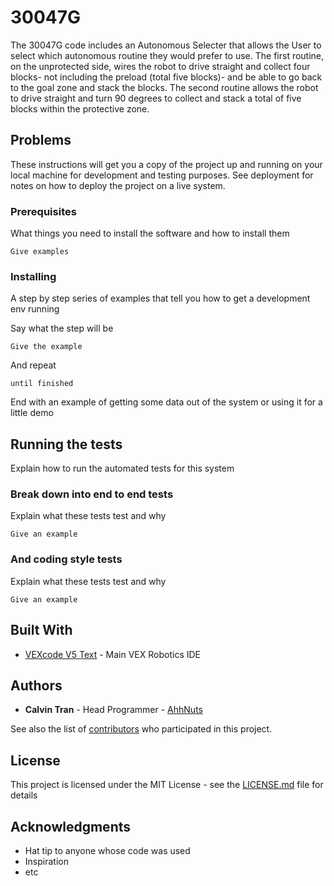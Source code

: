 # 30047G

The 30047G code includes an Autonomous Selecter that allows the User to select which autonomous routine they would prefer to use. The first routine, on the unprotected side, wires the robot to drive straight and collect four blocks- not including the preload (total five blocks)- and be able to go back to the goal zone and stack the blocks. The second routine allows the robot to drive straight and turn 90 degrees to collect and stack a total of five blocks within the protective zone. 

## Problems

These instructions will get you a copy of the project up and running on your local machine for development and testing purposes. See deployment for notes on how to deploy the project on a live system.

### Prerequisites

What things you need to install the software and how to install them

```
Give examples
```

### Installing

A step by step series of examples that tell you how to get a development env running

Say what the step will be

```
Give the example
```

And repeat

```
until finished
```

End with an example of getting some data out of the system or using it for a little demo

## Running the tests

Explain how to run the automated tests for this system

### Break down into end to end tests

Explain what these tests test and why

```
Give an example
```

### And coding style tests

Explain what these tests test and why

```
Give an example
```

## Built With

* [VEXcode V5 Text](https://www.vexrobotics.com/vexcode-download) - Main VEX Robotics IDE

## Authors

* **Calvin Tran** - Head Programmer - [AhhNuts](https://github.com/AhhNuts)

See also the list of [contributors](https://github.com/your/project/contributors) who participated in this project.

## License

This project is licensed under the MIT License - see the [LICENSE.md](LICENSE) file for details

## Acknowledgments

* Hat tip to anyone whose code was used
* Inspiration
* etc


